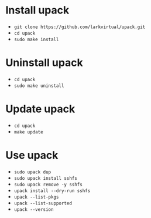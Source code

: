 # Install upack
  - `git clone https://github.com/larkvirtual/upack.git`
  - `cd upack`
  - `sudo make install`

# Uninstall upack
  - `cd upack`
  - `sudo make uninstall`

# Update upack
  - `cd upack`
  - `make update`

# Use upack
  - `sudo upack dup`
  - `sudo upack install sshfs`
  - `sudo upack remove -y sshfs`
  - `upack install --dry-run sshfs`
  - `upack --list-pkgs`
  - `upack --list-supported`
  - `upack --version`
